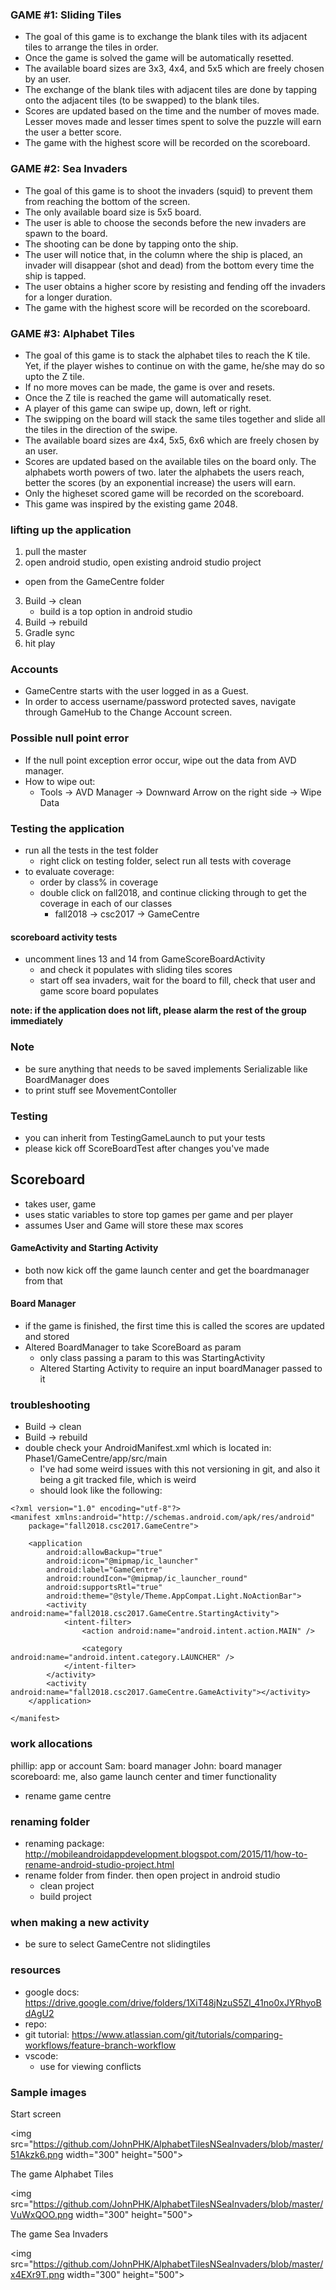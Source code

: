 ### GAME #1: Sliding Tiles
- The goal of this game is to exchange the blank tiles with its adjacent tiles to arrange the tiles in order.
- Once the game is solved the game will be automatically resetted.
- The available board sizes are 3x3, 4x4, and 5x5 which are freely chosen by an user.
- The exchange of the blank tiles with adjacent tiles are done by tapping onto the adjacent tiles (to be swapped) to the blank tiles.
- Scores are updated based on the time and the number of moves made. Lesser moves made and lesser times spent to solve the puzzle will earn the user a better score.
- The game with the highest score will be recorded on the scoreboard. 

### GAME #2: Sea Invaders
- The goal of this game is to shoot the invaders (squid) to prevent them from reaching the bottom of the screen. 
- The only available board size is 5x5 board.
- The user is able to choose the seconds before the new invaders are spawn to the board. 
- The shooting can be done by tapping onto the ship.
- The user will notice that, in the column where the ship is placed, an invader will disappear (shot and dead) from the bottom every time the ship is tapped.
- The user obtains a higher score by resisting and fending off the invaders for a longer duration.
- The game with the highest score will be recorded on the scoreboard. 

### GAME #3: Alphabet Tiles 
- The goal of this game is to stack the alphabet tiles to reach the K tile. Yet, if the player wishes to continue on with the game, he/she may do so upto the Z tile. 
- If no more moves can be made, the game is over and resets.
- Once the Z tile is reached the game will automatically reset.  
- A player of this game can swipe up, down, left or right.
- The swipping on the board will stack the same tiles together and slide all the tiles in the direction of the swipe.
- The available board sizes are 4x4, 5x5, 6x6 which are freely chosen by an user.
- Scores are updated based on the available tiles on the board only. The alphabets worth powers of two. later the alphabets the users reach, better the scores (by an exponential increase) the users will earn. 
- Only the higheset scored game will be recorded on the scoreboard. 
- This game was inspired by the existing game 2048. 

### lifting up the application
1. pull the master
2. open android studio, open existing android studio project
  - open from the GameCentre folder
3. Build -> clean
    - build is a top option in android studio
4. Build -> rebuild
5. Gradle sync
6. hit play

### Accounts
- GameCentre starts with the user logged in as a Guest.
- In order to access username/password protected saves, navigate through GameHub to the Change Account screen.

### Possible null point error
- If the null point exception error occur, wipe out the data from AVD manager.
- How to wipe out:
    - Tools -> AVD Manager -> Downward Arrow on the right side -> Wipe Data

### Testing the application
- run all the tests in the test folder
    - right click on testing folder, select run all tests with coverage
- to evaluate coverage: 
    - order by class% in coverage
    - double click on fall2018, and continue clicking through to get the coverage in each of our classes
        - fall2018 -> csc2017 -> GameCentre

#### scoreboard activity tests
- uncomment lines 13 and 14 from GameScoreBoardActivity
    - and check it populates with sliding tiles scores
    - start off sea invaders, wait for the board to fill, check that user and game score board populates

**note: if the application does not lift, please alarm the rest of the group immediately**

### Note
- be sure anything that needs to be saved implements Serializable like BoardManager does
- to print stuff see MovementContoller

### Testing
- you can inherit from TestingGameLaunch to put your tests
- please kick off ScoreBoardTest after changes you've made

## Scoreboard
- takes user, game
- uses static variables to store top games per game and per player
- assumes User and Game will store these max scores

#### GameActivity and Starting Activity
- both now kick off the game launch center and get the boardmanager from that

#### Board Manager
- if the game is finished, the first time this is called the scores are updated and stored
- Altered BoardManager to take ScoreBoard as param
    - only class passing a param to this was StartingActivity
    - Altered Starting Activity to require an input boardManager passed to it

### troubleshooting
- Build -> clean
- Build -> rebuild
- double check your AndroidManifest.xml which is located in: Phase1/GameCentre/app/src/main
    - I've had some weird issues with this not versioning in git, and also it being a git tracked file, which is weird
    - should look like the following:

```{java}
<?xml version="1.0" encoding="utf-8"?>
<manifest xmlns:android="http://schemas.android.com/apk/res/android"
    package="fall2018.csc2017.GameCentre">

    <application
        android:allowBackup="true"
        android:icon="@mipmap/ic_launcher"
        android:label="GameCentre"
        android:roundIcon="@mipmap/ic_launcher_round"
        android:supportsRtl="true"
        android:theme="@style/Theme.AppCompat.Light.NoActionBar">
        <activity android:name="fall2018.csc2017.GameCentre.StartingActivity">
            <intent-filter>
                <action android:name="android.intent.action.MAIN" />

                <category android:name="android.intent.category.LAUNCHER" />
            </intent-filter>
        </activity>
        <activity android:name="fall2018.csc2017.GameCentre.GameActivity"></activity>
    </application>

</manifest>
```


### work allocations
phillip: app or account
Sam: board manager
John: board manager
scoreboard: me, also game launch center and timer functionality
  - rename game centre


### renaming folder
- renaming package: http://mobileandroidappdevelopment.blogspot.com/2015/11/how-to-rename-android-studio-project.html
- rename folder from finder. then open project in android studio
    - clean project
    - build project

### when making a new activity
- be sure to select GameCentre not slidingtiles

### resources
- google docs: https://drive.google.com/drive/folders/1XiT48jNzuS5Zl_41no0xJYRhyoBdAgU2
- repo: 
- git tutorial: https://www.atlassian.com/git/tutorials/comparing-workflows/feature-branch-workflow
- vscode: 
    - use for viewing conflicts
### Sample images

Start screen

<img src="https://github.com/JohnPHK/AlphabetTilesNSeaInvaders/blob/master/51Akzk6.png width="300" height="500">


The game Alphabet Tiles

<img src="https://github.com/JohnPHK/AlphabetTilesNSeaInvaders/blob/master/VuWxQOO.png width="300" height="500">

                                                                                  
The game Sea Invaders

<img src="https://github.com/JohnPHK/AlphabetTilesNSeaInvaders/blob/master/x4EXr9T.png width="300" height="500">

